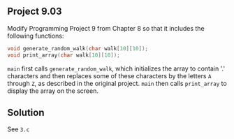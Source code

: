 ## Project 9.03

Modify Programming Project 9 from Chapter 8 so that it includes the following functions:

```c
void generate_random_walk(char walk[10][10]);
void print_array(char walk[10][10]);
```

`main` first calls `generate_random_walk`, which initializes the array to contain '.' characters and then replaces some of these characters by the letters `A` through `Z`, as described in the original project. `main` then calls `print_array` to display the array on the screen.

## Solution

See `3.c`
